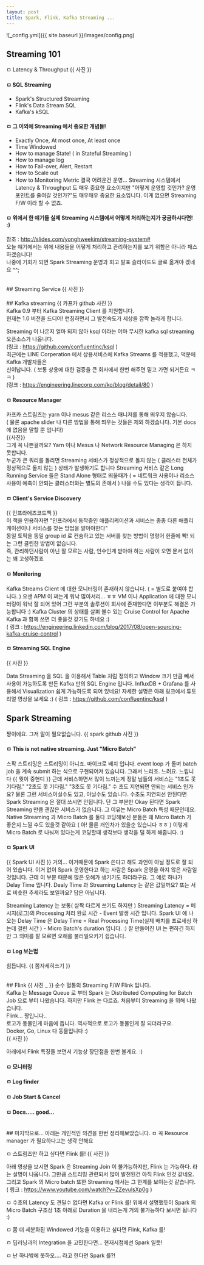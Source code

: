 ```yaml
---
layout: post
title: Spark, Flink, Kafka Streaming ...
---
```

![_config.yml]({{ site.baseurl }}/images/config.png)
## Streaming 101
ㅁ Latency & Throughput
{{ 사진 }}



#### ㅁ SQL Streaming
 - Spark's Structured Streaming
 - Flink's Data Stream SQL
 - Kafka's kSQL
 
 
#### ㅁ 그 이외에 Streaming 에서 중요한 개념들!
 - Exactly Once, At most once, At least once
 - Time Windowed
 - How to manage State! ( in Stateful Streaming )
 - How to manage log
 - How to Fail-over, Alert, Restart
 - How to Scale out
 - How to Monitoring Metric
 결국 어려운건 운영... Streaming 시스템에서 Latency & Throughput 도 
 매우 중요한 요소이지만 "어떻게 운영할 것인가? 운영포인트를 줄여갈 것인가?"도
 매우매우 중요한 요소입니다. 이게 없으면 Streaming F/W 이라 할 수 없죠.
 
 
#### ㅁ 위에서 한 얘기들 실제 Streaming 시스템에서 어떻게 처리하는지가 궁금하시다면! :)
참조 : http://slides.com/yonghweekim/streaming-system# <br/>
오늘 얘기에서는 위에 내용들을 어떻게 처리하고 관리하는지를 보기 위함은 아니라 패스 하겠습니다!<br/>
나중에 기회가 되면 Spark Streaming 운영과 회고 발표 슬라이드도 글로 옮겨야 겠네요 ^^;<br/>


<br/>
## Streaming Service
{{ 사진 }} <br/>


<br/>
## Kafka streaming
{{ 카프카 github 사진 }} <br/>
Kafka 0.9 부터 Kafka Streaming Client 를 지원합니다.<br/>
현재는 1.0 버전을 드디어! 런칭하면서 그 발전속도가 세상을 깜짝 놀라게 합니다.

Streaming 이 나온지 얼마 되지 않아 ksql 이라는 어마 무시한 kafka sql streaming 오픈소스가 나옵니다. <br/>
(링크 : https://github.com/confluentinc/ksql ) <br/>
최근에는 LINE Corperation 에서 상용서비스에 Kafka Streams 를 적용했고, 덕분에 Kafka 개발자들은  <br/>
신이납니다. ( 보통 상용에 대한 검증을 큰 회사에서 한번 해주면 믿고 가면 되거든요 ㅋㅋ ) <br/>
(링크 : https://engineering.linecorp.com/ko/blog/detail/80 ) <br/>

#### ㅁ Resource Manager
카프카 스트림즈는 yarn 이나 mesus 같은 리소스 매니저를 통해 띄우지 않습니다. <br/>
( 물론 apache slider 나 다른 방법을 통해 띄우는 것들은 제외 하겠습니다. 기본 docs 에 없음을 말할 뿐 입니다) <br/>
{{사진}} <br/>
그게 꼭 나쁜걸까요? Yarn 이나 Mesus 나 Network Resource Managing 은 하지 못합니다. <br/>
누군가 큰 쿼리를 돌리면 Streaming 서비스가 정상적으로 돌지 않는 ( 클러스터 전체가 정상적으로 돌지 않는 )
상태가 발생하기도 합니다
 Streaming 서비스 같은 Long Running Service 들은 Stand Alone 형태로 띄울때가 ( = 네트워크 사용이나 리소스 사용이
 예측이 안되는 클러스터와는 별도의 존에서 ) 나을 수도 있다는 생각이 듭니다. <br/>
 
#### ㅁ Client's Service Discovery
{{ 인프라에즈코드책 }} <br/>
이 책을 인용하자면 "인프라에서 동작중인 애플리케이션과 서비스는 종종 다른 애플리케이션이나 서비스를 찾는 방법을 알아야한다" <br/>
동일 토픽을 동일 group id 로 컨슘하고 있는 서버를 찾는 방법이 명령어 한줄에 뽝! 되는 그런 클린한 방법이 없습니다. <br/>
즉, 관리하던사람이 아닌 잘 모르는 사람, 인수인계 받아야 하는 사람이 오면 문서 없이는 꽤 고생하겠죠 <br/>

#### ㅁ Monitoring
Kafka Streams Client 에 대한 모니터링이 존재하지 않습니다. ( = 별도로 붙여야 합니다. )
요샌 APM 이 쩌는게 워낙 많아서리... ㅎㅎ 
VM 이나 Application 에 대한 모니터링이 워낙 잘 되어 있어 그런 부분의 솔루션이 회사에 존재한다면
이부분도 해결은 가능합니다 :)
Kafka Cluster 의 상태를 살펴 볼수 있는 Cruise Control for Apache Kafka 과 함께 쓰면 더 좋을것 같기도 하네요 :) <br/>
( 링크 : https://engineering.linkedin.com/blog/2017/08/open-sourcing-kafka-cruise-control ) <br/>

#### ㅁ Streaming SQL Engine
{{ 사진 }}

Data Streaming 을 SQL 을 이용해서 Table 처럼 정의하고 Window 크기 만큼
빼서 사용이 가능하도록 만든 Kafka 만의 SQL Engine 입니다.
InfluxDB + Grafana 를 사용해서 Visualization 쉽게 가능하도록 되어 있네요!
자세한 설명은 아래 링크에서 튜토리얼 영상을 보세요 :)
( 링크 : https://github.com/confluentinc/ksql )


## Spark Streaming
짱이에요. 그저 말이 필요없습니다.
{{ spark github 사진 }}

#### ㅁ This is not native streaming. Just "Micro Batch"
스팍 스트리밍은 스트리밍이 아니죠. 마이크로 배치 입니다.
event loop 가 돌며 batch job 을 계속 submit 하는 식으로 구현되어져 있습니다.
그래서 느리죠. 느려요. 느립니다 
{{ 뭣이 중헌디 }}
근데 서비스하면서 많이 느끼는게 정말 님들의 서비스는
"1초도 못 기다림."
"2초도 못 기다림."
"3초도 못 기다림."
수 초도 지연되면 안되는 서비스 인가요? 물론 그런 서비스이실수도 있고,
아닐수도 있습니다. 수초도 지연되선 안된다면 Spark Streaming 은 절대 쓰시면 안됩니다.
단 그 부분만 Okay 된다면 Spark Streaming 만큼 괜찮은 서비스가 없습니다.
그 이유는 Micro Batch 특성 때문인데요. Native Streaming 과 Micro Batch 를 둘다 코딩해보신 분들은
왜 Micro Batch 가 좋은지 느낄 수도 있을것 같아요 ( 아! 물론 개인차가 있을순 있습니다 ㅎㅎ )
이렇게 Micro Batch 로 나눠져 있다는게 코딩할때 생각보다 생각을 덜 하게 해줍니다. :)

#### ㅁ Spark UI
{{ Spark UI 사진 }}
거의... 이거때문에 Spark 쓴다고 해도 과언이 아닐 정도로 잘 되어 있습니다.
이거 없이 Spark 운영한다고 하는 사람은 Spark 운영을 하지 않은 사람일 것입니다.
근데 이 부분 때문에 많은 오해가 생기기도 하더라구요.
그 예로 하나가 Delay Time 입니다.
Dealy Time 과 Streaming Latency 는 같은 값일까요? 또는 서로 비슷한 추세라도 보일까요?
답은 아닙니다. 

Streaming Latency 는 보통( 살짝 다르게 쓰기도 하지만 ) 
Streaming Latency = 메시지(로그)의 Processing 처리 완료 시간 - Event 발생 시간 
입니다.
Spark UI 에 나오는 Delay Time 은
Delay Time = Real Processing Time(실제 배치를 프로세싱 하는데 걸린 시간 ) - Micro Batch's duration 
입니다. :)
잘 만들어진 UI 는 편하긴 하지만 그 의미를 잘 모르면 오해를 불러일으키기 쉽습니다.



#### ㅁ Log 보는법
힘듭니다. {{ 쫌자세히쓰기 }}

<br/>
## Flink
{{ 사진 _ }}
순수 혈통의 Streaming F/W Flink 입니다. <br/>
Kafka 는 Message Queue 로 부터 Spark 는 Distributed Computing for Batch Job 으로 부터 나왔습니다. 
하지만 Flink 는 다르죠. 처음부터 Streaming 을 위해 나왔습니다. <br />
Flink... 짱입니다.. <br />
로고가 동물인게 마음에 듭니다. 역사적으로 로고가 동물인게 잘 되더라구요.<br />
Docker, Go, Linux 다 동물입니다 :) <br />
{{ 사진 }} <br />

아래에서 Flink 특징들 보면서 기능상 장단점을 한번 볼게요. :) <br />

#### ㅁ 모니터링

#### ㅁ Log finder

#### ㅁ Job Start & Cancel

#### ㅁ Docs..... good...



<br />
## 마지막으로...
아래는 개인적인 의견을 한번 정리해보았습니다.
ㅁ 꼭 Resource manager 가 필요하다고는 생각 안해요


ㅁ 스트림즈만 하고 싶다면 Flink 를!
{{ 사진 }}

아래 영상을 보시면 Spark 은 Streaming Join 이 불가능하지만,
Flink 는 가능하다. 라는 설명이 나옵니다. 그만큼 스트리밍 관련되서 많이 발전된건 아직 Flink 인것 같네요. 그리고 Spark 의 Micro batch 또한 Streaming 에서는 그 한계를 보이는것 같습니다.
( 링크 : https://www.youtube.com/watch?v=ZZevulsXp0g )

ㅁ 수초의 Latency 도 견딜수 없다면 Kafka or Flink 를!
위에서 설명했듯이 Spark 의 Micro Batch 구조상 1초 아래로 Duration 을 내리는게 거의 불가능하다 보시면 됩니다 :)

ㅁ 쫌 더 세분화된 Windowed 기능을 이용하고 싶다면 Flink, Kafka 를!


ㅁ 딥러닝과의 Integration 을 고민한다면... 현재시점에선 Spark 일듯!


ㅁ 난 하나밖에 못하오.... 라고 한다면 Spark 를?!




